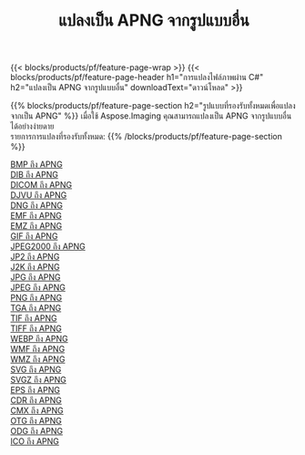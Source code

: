 ﻿---
title: แปลงเป็น APNG จากรูปแบบอื่น 
weight: 3920
url: /th/java/conversion/to/apng 
lang: th
langdirlevel: 2
locales: zh-hans,ja,it,ru,de,es,fr,nl,id,lt,pl,pt,vi,tr,ko,zh-hant,ar,hi,th,sv,cs,uk,he
description: เมื่อใช้ Aspose.Imaging คุณสามารถแปลงเป็น APNG จากรูปแบบอื่นได้อย่างง่ายดาย
---

{{< blocks/products/pf/feature-page-wrap >}}
{{< blocks/products/pf/feature-page-header h1="การแปลงไฟล์ภาพผ่าน C#" h2="แปลงเป็น APNG จากรูปแบบอื่น" downloadText="ดาวน์โหลด" >}}


{{% blocks/products/pf/feature-page-section  h2="รูปแบบที่รองรับทั้งหมดเพื่อแปลงจากเป็น APNG" %}}
เมื่อใช้ Aspose.Imaging คุณสามารถแปลงเป็น APNG จากรูปแบบอื่นได้อย่างง่ายดาย
<br/>
รายการการแปลงที่รองรับทั้งหมด:
{{% /blocks/products/pf/feature-page-section %}}
<div class="container-fluid productfamilypage bg-gray">
    <div class="convertypes bg-gray agp-content section">
        <div class="container">
		<div class="row other-converters">
		    <div class='col-md-2 other-converter remove-lp remove-rp'><a href="/imaging/th/java/conversion/bmp-to-apng" >BMP ถึง APNG</a></div>
<div class='col-md-2 other-converter remove-lp remove-rp'><a href="/imaging/th/java/conversion/dib-to-apng" >DIB ถึง APNG</a></div>
<div class='col-md-2 other-converter remove-lp remove-rp'><a href="/imaging/th/java/conversion/dicom-to-apng" >DICOM ถึง APNG</a></div>
<div class='col-md-2 other-converter remove-lp remove-rp'><a href="/imaging/th/java/conversion/djvu-to-apng" >DJVU ถึง APNG</a></div>
<div class='col-md-2 other-converter remove-lp remove-rp'><a href="/imaging/th/java/conversion/dng-to-apng" >DNG ถึง APNG</a></div>
<div class='col-md-2 other-converter remove-lp remove-rp'><a href="/imaging/th/java/conversion/emf-to-apng" >EMF ถึง APNG</a></div>
<div class='col-md-2 other-converter remove-lp remove-rp'><a href="/imaging/th/java/conversion/emz-to-apng" >EMZ ถึง APNG</a></div>
<div class='col-md-2 other-converter remove-lp remove-rp'><a href="/imaging/th/java/conversion/gif-to-apng" >GIF ถึง APNG</a></div>
<div class='col-md-2 other-converter remove-lp remove-rp'><a href="/imaging/th/java/conversion/jpeg2000-to-apng" >JPEG2000 ถึง APNG</a></div>
<div class='col-md-2 other-converter remove-lp remove-rp'><a href="/imaging/th/java/conversion/jp2-to-apng" >JP2 ถึง APNG</a></div>
<div class='col-md-2 other-converter remove-lp remove-rp'><a href="/imaging/th/java/conversion/j2k-to-apng" >J2K ถึง APNG</a></div>
<div class='col-md-2 other-converter remove-lp remove-rp'><a href="/imaging/th/java/conversion/jpg-to-apng" >JPG ถึง APNG</a></div>
<div class='col-md-2 other-converter remove-lp remove-rp'><a href="/imaging/th/java/conversion/jpeg-to-apng" >JPEG ถึง APNG</a></div>
<div class='col-md-2 other-converter remove-lp remove-rp'><a href="/imaging/th/java/conversion/png-to-apng" >PNG ถึง APNG</a></div>
<div class='col-md-2 other-converter remove-lp remove-rp'><a href="/imaging/th/java/conversion/tga-to-apng" >TGA ถึง APNG</a></div>
<div class='col-md-2 other-converter remove-lp remove-rp'><a href="/imaging/th/java/conversion/tif-to-apng" >TIF ถึง APNG</a></div>
<div class='col-md-2 other-converter remove-lp remove-rp'><a href="/imaging/th/java/conversion/tiff-to-apng" >TIFF ถึง APNG</a></div>
<div class='col-md-2 other-converter remove-lp remove-rp'><a href="/imaging/th/java/conversion/webp-to-apng" >WEBP ถึง APNG</a></div>
<div class='col-md-2 other-converter remove-lp remove-rp'><a href="/imaging/th/java/conversion/wmf-to-apng" >WMF ถึง APNG</a></div>
<div class='col-md-2 other-converter remove-lp remove-rp'><a href="/imaging/th/java/conversion/wmz-to-apng" >WMZ ถึง APNG</a></div>
<div class='col-md-2 other-converter remove-lp remove-rp'><a href="/imaging/th/java/conversion/svg-to-apng" >SVG ถึง APNG</a></div>
<div class='col-md-2 other-converter remove-lp remove-rp'><a href="/imaging/th/java/conversion/svgz-to-apng" >SVGZ ถึง APNG</a></div>
<div class='col-md-2 other-converter remove-lp remove-rp'><a href="/imaging/th/java/conversion/eps-to-apng" >EPS ถึง APNG</a></div>
<div class='col-md-2 other-converter remove-lp remove-rp'><a href="/imaging/th/java/conversion/cdr-to-apng" >CDR ถึง APNG</a></div>
<div class='col-md-2 other-converter remove-lp remove-rp'><a href="/imaging/th/java/conversion/cmx-to-apng" >CMX ถึง APNG</a></div>
<div class='col-md-2 other-converter remove-lp remove-rp'><a href="/imaging/th/java/conversion/otg-to-apng" >OTG ถึง APNG</a></div>
<div class='col-md-2 other-converter remove-lp remove-rp'><a href="/imaging/th/java/conversion/odg-to-apng" >ODG ถึง APNG</a></div>
<div class='col-md-2 other-converter remove-lp remove-rp'><a href="/imaging/th/java/conversion/ico-to-apng" >ICO ถึง APNG</a></div>
                </div>
        </div>
    </div>
</div>
<br/>

